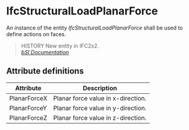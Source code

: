 IfcStructuralLoadPlanarForce
============================
An instance of the entity _IfcStructuralLoadPlanarForce_ shall be used to
define actions on faces.  
  
> HISTORY  New entity in IFC2x2.  
[ _bSI
Documentation_](https://standards.buildingsmart.org/IFC/DEV/IFC4_2/FINAL/HTML/schema/ifcstructuralloadresource/lexical/ifcstructuralloadplanarforce.htm)


Attribute definitions
---------------------
| Attribute    | Description                        |
|--------------|------------------------------------|
| PlanarForceX | Planar force value in x-direction. |
| PlanarForceY | Planar force value in y-direction. |
| PlanarForceZ | Planar force value in z-direction. |

